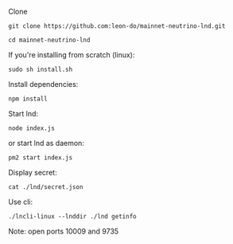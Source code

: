 Clone

`git clone https://github.com:leon-do/mainnet-neutrino-lnd.git`

`cd mainnet-neutrino-lnd`

If you're installing from scratch (linux): 

`sudo sh install.sh`

Install dependencies: 

`npm install`

Start lnd: 

`node index.js`

or start lnd as daemon: 

`pm2 start index.js`

Display secret: 

`cat ./lnd/secret.json`

Use cli: 

`./lncli-linux --lnddir ./lnd getinfo`

Note: open ports 10009 and 9735
